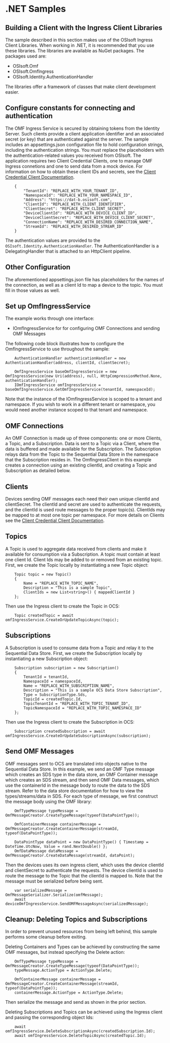.NET Samples 
============

Building a Client with the Ingress Client Libraries
---------------------------------------------------

The sample described in this section makes use of the OSIsoft Ingress Client Libraries. When working in .NET, 
it is recommended that you use these libraries. The libraries are available as NuGet packages. The packages used are:

* OSIsoft.Omf
* OSIsoft.OmfIngress
* OSIsoft.Identity.AuthenticationHandler

The libraries offer a framework of classes that make client development easier.

Configure constants for connecting and authentication
-----------------------------------------------------

The OMF Ingress Service is secured by obtaining tokens from the Identity Server. Such clients 
provide a client application identifier and an associated secret (or key) that are 
authenticated against the server. The sample includes an appsettings.json configuration 
file to hold configuration strings, including the authentication strings. You must 
replace the placeholders with the authentication-related values you received from OSIsoft. The application requires two Client Credential Clients, one to manage OMF Ingress connetions and one to send data from a mock device. For information on how to obtain these client IDs and secrets, see the [Client Credential Client Documentation](https://ocs-docs.osisoft.com/Documentation/Identity/Identity_ClientCredentialClient.html).

```
	{
        "TenantId": "REPLACE_WITH_YOUR_TENANT_ID",
        "NamespaceId": "REPLACE_WITH_YOUR_NAMESPACE_ID",
        "Address": "https://dat-b.osisoft.com",
        "ClientId": "REPLACE_WITH_CLIENT_IDENTIFIER",
        "ClientSecret": "REPLACE_WITH_CLIENT_SECRET",
        "DeviceClientId": "REPLACE_WITH_DEVICE_CLIENT_ID",
        "DeviceClientSecret": "REPLACE_WITH_DEVICE_CLIENT_SECRET",
        "ConnectionName": "REPLACE_WITH_DESIRED_CONNECTION_NAME",
        "StreamId": "REPLACE_WITH_DESIRED_STREAM_ID"
	}
```

The authentication values are provided to the ``OSIsoft.Identity.AuthenticationHandler``. 
The AuthenticationHandler is a DelegatingHandler that is attached to an HttpClient pipeline.

Other Configuration
-------------------

The aforementioned appsettings.json file has placeholders for the names of the connection, as well as a client Id to map a device to the topic. You must fill in those values as well.

Set up OmfIngressService
----------------------

The example works through one interface: 

* IOmfIngressService for for configuring OMF Connections and sending OMF Messages

The following code block illustrates how to configure the OmfIngressService to use throughout the sample:

```
    AuthenticationHandler authenticationHandler = new AuthenticationHandler(address, clientId, clientSecret);

    OmfIngressService baseOmfIngressService = new OmfIngressService(new Uri(address), null, HttpCompressionMethod.None, authenticationHandler);
    IOmfIngressService omfIngressService = baseOmfIngressService.GetOmfIngressService(tenantId, namespaceId);
```

Note that the instance of the IOmfIngressService is scoped to a tenant and namespace. If you wish to work in a different tenant or namespace, you would need another instance scoped to that tenant and namespace.

OMF Connections
-------------------------
An OMF Connection is made up of three components: one or more Clients, a Topic, and a Subscription. Data is sent to a Topic via a Client, where the data is buffered and made available for the Subscription. The 
Subscription relays data from the Topic to the Sequential Data Store in the namespace that the Subscription resides in. The OmfIngressClient in this example creates a connection using an existing clientId, and 
creating a Topic and Subscription as detailed below.

Clients
---------------

Devices sending OMF messages each need their own unique clientId and clientSecret. The clientId and secret are used to authenticate the requests, and the clientId is used route messages to the proper topic(s). 
ClientIds may be mapped to at most one topic per namespace. For more details on Clients see the [Client Credential Client Documentation](https://ocs-docs.osisoft.com/Documentation/Identity/Identity_ClientCredentialClient.html).

Topics
--------------

A Topic is used to aggregate data received from clients and make it available for consumption 
via a Subscription. A topic must contain at least one client Id. Client Ids may be added to 
or removed from an existing topic. First, we create the Topic locally by instantiating 
a new Topic object:


```
    Topic topic = new Topic()
    {
        Name = "REPLACE_WITH_TOPIC_NAME",
        Description = "This is a sample Topic",
        ClientIds = new List<string>() { mappedClientId }
    };
```

Then use the Ingress client to create the Topic in OCS:

```
    Topic createdTopic = await omfIngressService.CreateOrUpdateTopicAsync(topic);
```

Subscriptions
---------------------

A Subscription is used to consume data from a Topic and relay it to the Sequential Data Store.
First, we create the Subscription locally by instantiating a new Subscription object:

```
    Subscription subscription = new Subscription()
    {
        TenantId = tenantId,
        NamespaceId = namespaceId,
        Name = "REPLACE_WITH_SUBSCRIPTION_NAME",
        Description = "This is a sample OCS Data Store Subscription",
        Type = SubscriptionType.Sds,
        TopicId = createdTopic.Id,
        TopicTenantId = "REPLACE_WITH_TOPIC_TENANT_ID",
        TopicNamespaceId = "REPLACE_WITH_TOPIC_NAMESPACE_ID"
    };
```

Then use the Ingress client to create the Subscription in OCS:

```
    Subscription createdSubscription = await omfIngressService.CreateOrUpdateSubscriptionAsync(subscription);
```	

Send OMF Messages
-------------------

OMF messages sent to OCS are translated into objects native to the Sequential Data Store. In this example, we send an OMF Type message which creates an SDS type in the data store, 
an OMF Container message which creates an SDS stream, and then send OMF Data messages, which use the containerId in the message body to route the data to the SDS stream. 
Refer to the data store documentation for how to view the types/streams/data in SDS. For each type of message, we first construct the message body using the OMF library:

```	
    OmfTypeMessage typeMessage = OmfMessageCreator.CreateTypeMessage(typeof(DataPointType));

    OmfContainerMessage containerMessage = OmfMessageCreator.CreateContainerMessage(streamId, typeof(DataPointType));

    DataPointType dataPoint = new DataPointType() { Timestamp = DateTime.UtcNow, Value = rand.NextDouble() };
    OmfDataMessage dataMessage = OmfMessageCreator.CreateDataMessage(streamId, dataPoint);
```

Then the devices uses its own ingress client, which uses the device clientId and clientSecret to authenticate the requests. The device clientId is used to route the message
to the Topic that the clientId is mapped to. Note that the message must be serialized before being sent.

```
    var serializedMessage = OmfMessageSerializer.Serialize(omfMessage);
    await deviceOmfIngressService.SendOMFMessageAsync(serializedMessage);
```

Cleanup: Deleting Topics and Subscriptions
-----------------------------------------------------

In order to prevent unused resources from being left behind, this sample performs some cleanup before exiting. 

Deleting Containers and Types can be achieved by constructing the same OMF messages, but instead specifying the Delete action:

```
    OmfTypeMessage typeMessage = OmfMessageCreator.CreateTypeMessage(typeof(DataPointType));
    typeMessage.ActionType = ActionType.Delete;

    OmfContainerMessage containerMessage = OmfMessageCreator.CreateContainerMessage(streamId, typeof(DataPointType));
    containerMessage.ActionType = ActionType.Delete;  
```

Then serialize the message and send as shown in the prior section.

Deleting Subscriptions and Topics can be achieved using the Ingress client and passing the corresponding object Ids:

```
    await omfIngressService.DeleteSubscriptionAsync(createdSubscription.Id);
    await omfIngressService.DeleteTopicAsync(createdTopic.Id);
```